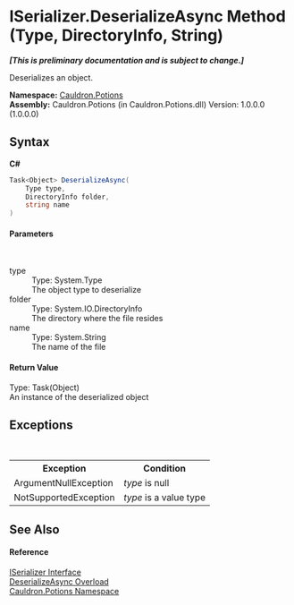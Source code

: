 # ISerializer.DeserializeAsync Method (Type, DirectoryInfo, String)
 _**\[This is preliminary documentation and is subject to change.\]**_

Deserializes an object.

**Namespace:**&nbsp;<a href="N_Cauldron_Potions">Cauldron.Potions</a><br />**Assembly:**&nbsp;Cauldron.Potions (in Cauldron.Potions.dll) Version: 1.0.0.0 (1.0.0.0)

## Syntax

**C#**<br />
``` C#
Task<Object> DeserializeAsync(
	Type type,
	DirectoryInfo folder,
	string name
)
```


#### Parameters
&nbsp;<dl><dt>type</dt><dd>Type: System.Type<br />The object type to deserialize</dd><dt>folder</dt><dd>Type: System.IO.DirectoryInfo<br />The directory where the file resides</dd><dt>name</dt><dd>Type: System.String<br />The name of the file</dd></dl>

#### Return Value
Type: Task(Object)<br />An instance of the deserialized object

## Exceptions
&nbsp;<table><tr><th>Exception</th><th>Condition</th></tr><tr><td>ArgumentNullException</td><td>*type* is null</td></tr><tr><td>NotSupportedException</td><td>*type* is a value type</td></tr></table>

## See Also


#### Reference
<a href="T_Cauldron_Potions_ISerializer">ISerializer Interface</a><br /><a href="Overload_Cauldron_Potions_ISerializer_DeserializeAsync">DeserializeAsync Overload</a><br /><a href="N_Cauldron_Potions">Cauldron.Potions Namespace</a><br />